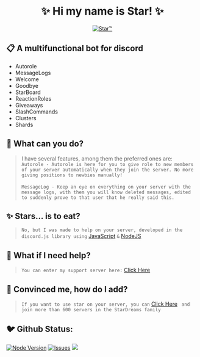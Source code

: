 <h1 align="center">✨ Hi my name is Star! ✨</h1>

<p align="center">
<a href="https://top.gg/bot/719524114536333342">
    <img src="https://top.gg/api/widget/719524114536333342.svg" alt="Star™" />
</a>
</p>

## 📋 A multifunctional bot for discord
- Autorole
- MessageLogs
- Welcome
- Goodbye
- StarBoard
- ReactionRoles
- Giveaways
- SlashCommands
- Clusters
- Shards
## 🤔 What can you do?
> I have several features, among them the preferred ones are:<br>
```Autorole - Autorole is here for you to give role to new members of your server automatically when they join the server. No more giving positions to newbies manually!```<br><br>```MessageLog - Keep an eye on everything on your server with the message logs, with them you will know deleted messages, edited to suddenly prove to that user that he really said this.```
## ✨ Stars... is to eat?
> ```No, but I was made to help on your server, developed in the discord.js library using``` [JavaScript](https://developer.mozilla.org/en-US/docs/Web/JavaScript) ```&``` [NodeJS](https://nodejs.org/en/)
## 💁 What if I need help?
> ```You can enter my support server here:``` [Click Here](https://discord.gg/2pFH6Yy)
## 🥳 Convinced me, how do I add?
> ```If you want to use star on your server, you can``` [Click Here](https://discord.com/oauth2/authorize?client_id=719524114536333342&scope=bot&permissions=805432446) ``` and join more than 600 servers in the StarDreams family```
## 🐦 Github Status:
[![Node Version](https://img.shields.io/badge/Node.JS-43853D.svg?style=for-the-badge&logo=node.js&logoColor=white)](https://nodejs.org/en/download/) [![Issues](https://img.shields.io/github/issues/yADGithub/starbot?style=for-the-badge&color=green)](https://github.com/yADGithub/starbot/issues) [![](https://img.shields.io/github/issues-pr/yADGithub/starbot?style=for-the-badge&color=green)](https://github.com/yADGithub/starbot/pulls)